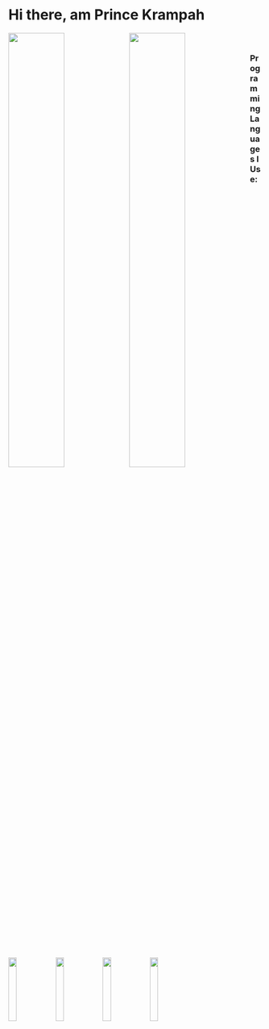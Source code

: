 # Hi there, am Prince Krampah

<div>
  <img align="left" width="47%" src="https://github-readme-stats.vercel.app/api?username=Princekrampah&show_icons=true&theme=radical" />
  <img align="left" width="47%" src="https://github-readme-stats.vercel.app/api/top-langs/?username=Princekrampah" />
</div>

<br/>

<div>
  <h3>Programming Languages I Use:</h3>
  
  <img align="left" width="18%" src="https://img.shields.io/badge/Anaconda-%2344A833.svg?style=for-the-badge&logo=anaconda&logoColor=white" />
  <img align="left" width="18%" src="https://img.shields.io/badge/node.js-6DA55F?style=for-the-badge&logo=node.js&logoColor=white" />
  <img align="left" width="18%" src="https://img.shields.io/badge/react-%2320232a.svg?style=for-the-badge&logo=react&logoColor=%2361DAFB" />
  <img align="left" width="18%" src="https://img.shields.io/badge/django-%23092E20.svg?style=for-the-badge&logo=django&logoColor=white" />
</div>


<!--
**Princekrampah/Princekrampah** is a ✨ _special_ ✨ repository because its `README.md` (this file) appears on your GitHub profile.

Here are some ideas to get you started:

- 🔭 I’m currently working on ...
- 🌱 I’m currently learning ...
- 👯 I’m looking to collaborate on ...
- 🤔 I’m looking for help with ...
- 💬 Ask me about ...
- 📫 How to reach me: ...
- 😄 Pronouns: ...
- ⚡ Fun fact: ...
-->
